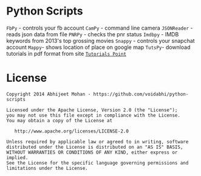 Python Scripts
===============

`FbPy` - controls your fb account
`CamPy` - command line camera
`JSONReader` - reads json data from file
`PNRPy` - checks the pnr status
`Imdbpy` - IMDB keywords from 2013's top grossing movies
`Snappy` - controls your snapchat account
`Mappy`-  shows location of place on google map
`TutsPy`- download tutorials in pdf format from site [`Tutorials Point`](http://www.tutorialspoint.com)

License
==============

```
Copyright 2014 Abhijeet Mohan - https://github.com/voidabhi/python-scripts

Licensed under the Apache License, Version 2.0 (the "License");
you may not use this file except in compliance with the License.
You may obtain a copy of the License at

   http://www.apache.org/licenses/LICENSE-2.0

Unless required by applicable law or agreed to in writing, software
distributed under the License is distributed on an "AS IS" BASIS,
WITHOUT WARRANTIES OR CONDITIONS OF ANY KIND, either express or implied.
See the License for the specific language governing permissions and
limitations under the License.
```
